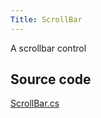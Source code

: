 ```yaml
---
Title: ScrollBar
---
```

A scrollbar control

## Source code
[ScrollBar.cs](https://github.com/AvaloniaUI/Avalonia/blob/master/src/Avalonia.Controls/Primitives/ScrollBar.cs)


